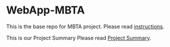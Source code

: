 # WebApp-MBTA
 This is the base repo for MBTA project. Please read [instructions](instructions.md). 

This is our Project Summary Please read [Project Summary](write_up.md).